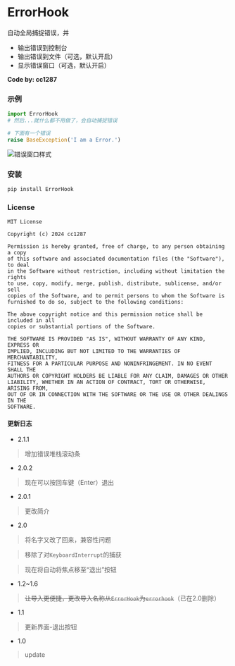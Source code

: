 # ErrorHook

自动全局捕捉错误，并
- 输出错误到控制台
- 输出错误到文件（可选，默认开启）
- 显示错误窗口（可选，默认开启）

**Code by: cc1287**

### 示例

```python
import ErrorHook
# 然后...就什么都不用做了，会自动捕捉错误

# 下面有一个错误
raise BaseException('I am a Error.')
```

![错误窗口样式](https://gitee.com/cc1287/error-hook/raw/master/assets/image-20240715103626507.png)

### 安装

```bash
pip install ErrorHook
```

### License

```
MIT License

Copyright (c) 2024 cc1287

Permission is hereby granted, free of charge, to any person obtaining a copy
of this software and associated documentation files (the "Software"), to deal
in the Software without restriction, including without limitation the rights
to use, copy, modify, merge, publish, distribute, sublicense, and/or sell
copies of the Software, and to permit persons to whom the Software is
furnished to do so, subject to the following conditions:

The above copyright notice and this permission notice shall be included in all
copies or substantial portions of the Software.

THE SOFTWARE IS PROVIDED "AS IS", WITHOUT WARRANTY OF ANY KIND, EXPRESS OR
IMPLIED, INCLUDING BUT NOT LIMITED TO THE WARRANTIES OF MERCHANTABILITY,
FITNESS FOR A PARTICULAR PURPOSE AND NONINFRINGEMENT. IN NO EVENT SHALL THE
AUTHORS OR COPYRIGHT HOLDERS BE LIABLE FOR ANY CLAIM, DAMAGES OR OTHER
LIABILITY, WHETHER IN AN ACTION OF CONTRACT, TORT OR OTHERWISE, ARISING FROM,
OUT OF OR IN CONNECTION WITH THE SOFTWARE OR THE USE OR OTHER DEALINGS IN THE
SOFTWARE.
```

#### 更新日志
- 2.1.1
> 增加错误堆栈滚动条
- 2.0.2
> 现在可以按回车键（Enter）退出
- 2.0.1
> 更改简介
- 2.0
> 将名字又改了回来，兼容性问题

> 移除了对`KeyboardInterrupt`的捕获

> 现在将自动将焦点移至“退出”按钮
- 1.2~1.6
> ~~让导入更便捷，更改导入名称从`ErrorHook`为`errorhook`~~（已在2.0删除）
- 1.1
> 更新界面-退出按钮
- 1.0
> update